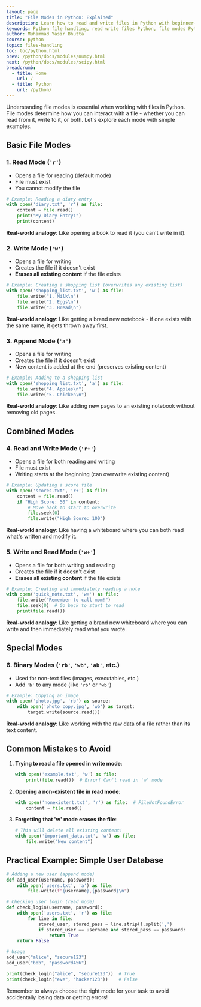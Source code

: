 ```yaml
---
layout: page
title: "File Modes in Python: Explained"
description: Learn how to read and write files in Python with beginner-friendly examples! This guide covers file modes (r, w, a, r+), real-world use cases (CSV, logs, configs), and best practices for handling text and binary files.
keywords: Python file handling, read write files Python, file modes Python, open() function Python, with statement Python, read() write() Python, file operations Python, beginner Python file examples, text file CSV Python, binary files Python, file handling tutorial, Python I/O operations, file modes explained, Python readlines() writelines(), append file Python, exception handling files
author: Muhammad Yasir Bhutta
course: python
topic: files-handling
toc: toc/python.html
prev: /python/docs/modules/numpy.html
next: /python/docs/modules/scipy.html
breadcrumb:
  - title: Home
    url: /
  - title: Python
    url: /python/
---
```


Understanding file modes is essential when working with files in Python. File modes determine how you can interact with a file - whether you can read from it, write to it, or both. Let's explore each mode with simple examples.

## Basic File Modes

### 1. Read Mode (`'r'`)
- Opens a file for reading (default mode)
- File must exist
- You cannot modify the file

```python
# Example: Reading a diary entry
with open('diary.txt', 'r') as file:
    content = file.read()
    print("My Diary Entry:")
    print(content)
```

**Real-world analogy**: Like opening a book to read it (you can't write in it).

### 2. Write Mode (`'w'`)
- Opens a file for writing
- Creates the file if it doesn't exist
- **Erases all existing content** if the file exists

```python
# Example: Creating a shopping list (overwrites any existing list)
with open('shopping_list.txt', 'w') as file:
    file.write("1. Milk\n")
    file.write("2. Eggs\n")
    file.write("3. Bread\n")
```

**Real-world analogy**: Like getting a brand new notebook - if one exists with the same name, it gets thrown away first.

### 3. Append Mode (`'a'`)
- Opens a file for writing
- Creates the file if it doesn't exist
- New content is added at the end (preserves existing content)

```python
# Example: Adding to a shopping list
with open('shopping_list.txt', 'a') as file:
    file.write("4. Apples\n")
    file.write("5. Chicken\n")
```

**Real-world analogy**: Like adding new pages to an existing notebook without removing old pages.

## Combined Modes

### 4. Read and Write Mode (`'r+'`)
- Opens a file for both reading and writing
- File must exist
- Writing starts at the beginning (can overwrite existing content)

```python
# Example: Updating a score file
with open('scores.txt', 'r+') as file:
    content = file.read()
    if "High Score: 50" in content:
        # Move back to start to overwrite
        file.seek(0)
        file.write("High Score: 100")
```

**Real-world analogy**: Like having a whiteboard where you can both read what's written and modify it.

### 5. Write and Read Mode (`'w+'`)
- Opens a file for both writing and reading
- Creates the file if it doesn't exist
- **Erases all existing content** if the file exists

```python
# Example: Creating and immediately reading a note
with open('quick_note.txt', 'w+') as file:
    file.write("Remember to call mom!")
    file.seek(0)  # Go back to start to read
    print(file.read())
```

**Real-world analogy**: Like getting a brand new whiteboard where you can write and then immediately read what you wrote.

## Special Modes

### 6. Binary Modes (`'rb'`, `'wb'`, `'ab'`, etc.)
- Used for non-text files (images, executables, etc.)
- Add `'b'` to any mode (like `'rb'` or `'wb'`)

```python
# Example: Copying an image
with open('photo.jpg', 'rb') as source:
    with open('photo_copy.jpg', 'wb') as target:
        target.write(source.read())
```

**Real-world analogy**: Like working with the raw data of a file rather than its text content.

## Common Mistakes to Avoid

1. **Trying to read a file opened in write mode**:
   ```python
   with open('example.txt', 'w') as file:
       print(file.read())  # Error! Can't read in 'w' mode
   ```

2. **Opening a non-existent file in read mode**:
   ```python
   with open('nonexistent.txt', 'r') as file:  # FileNotFoundError
       content = file.read()
   ```

3. **Forgetting that 'w' mode erases the file**:
   ```python
   # This will delete all existing content!
   with open('important_data.txt', 'w') as file:
       file.write("New content")
   ```

## Practical Example: Simple User Database

```python
# Adding a new user (append mode)
def add_user(username, password):
    with open('users.txt', 'a') as file:
        file.write(f"{username},{password}\n")

# Checking user login (read mode)
def check_login(username, password):
    with open('users.txt', 'r') as file:
        for line in file:
            stored_user, stored_pass = line.strip().split(',')
            if stored_user == username and stored_pass == password:
                return True
    return False

# Usage
add_user("alice", "secure123")
add_user("bob", "password456")

print(check_login("alice", "secure123"))  # True
print(check_login("eve", "hacker123"))    # False
```

Remember to always choose the right mode for your task to avoid accidentally losing data or getting errors!